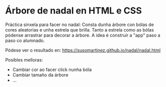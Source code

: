 # Árbore de nadal en HTML e CSS

Práctica sinxela para facer no nadal: Consta dunha árbore con bólas de cores aleatorias e unha estrela que brilla. Tanto a estrela como as bólas pódense arrastrar para decorar a árbore. A idea é construír a "app" paso a paso co alumnado.

Pódese ver o resultado en: https://susomartinez.github.io/nadal/nadal.html

Posibles melloras:
- Cambiar cor ao facer click nunha bóla
- Cambiar tamaño da árbore
- ...
